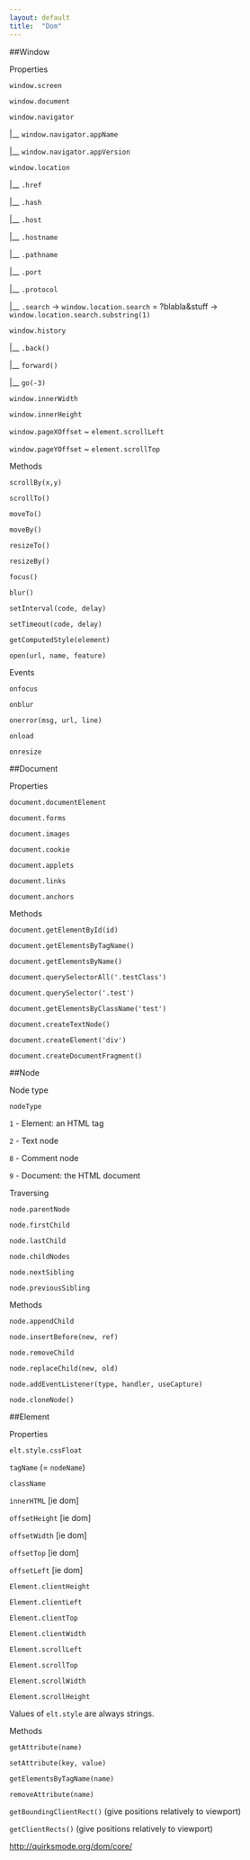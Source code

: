 ```yaml
---
layout: default
title:  "Dom"
---
```

##Window

Properties

`window.screen`

`window.document`

`window.navigator`

|__ `window.navigator.appName`

|__ `window.navigator.appVersion`

`window.location`

|__ `.href`

|__ `.hash`

|__ `.host`

|__ `.hostname`

|__ `.pathname`

|__ `.port`

|__ `.protocol`

|__ `.search` -> `window.location.search` = ?blabla&stuff -> `window.location.search.substring(1)`
 
`window.history`

|__ `.back()`

|__ `forward()`

|__ `go(-3)`

`window.innerWidth`

`window.innerHeight`

`window.pageXOffset` ~ `element.scrollLeft`

`window.pageYOffset` ~ `element.scrollTop`

Methods

`scrollBy(x,y)`

`scrollTo()`

`moveTo()`

`moveBy()`

`resizeTo()`

`resizeBy()`

`focus()`

`blur()`

`setInterval(code, delay)`

`setTimeout(code, delay)`

`getComputedStyle(element)`

`open(url, name, feature)`

Events

`onfocus`

`onblur`

`onerror(msg, url, line)`

`onload`

`onresize`

##Document

Properties

`document.documentElement`

`document.forms`

`document.images`

`document.cookie`

`document.applets`

`document.links`

`document.anchors`

Methods

`document.getElementById(id)`

`document.getElementsByTagName()`

`document.getElementsByName()`

`document.querySelectorAll('.testClass')`

`document.querySelector('.test')`

`document.getElementsByClassName('test')`

`document.createTextNode()`

`document.createElement('div')`

`document.createDocumentFragment()`

##Node

Node type 

`nodeType`

`1` - Element: an HTML tag

`2` - Text node

`8` - Comment node

`9` - Document: the HTML document

Traversing

`node.parentNode`

`node.firstChild`

`node.lastChild`
  
`node.childNodes`

`node.nextSibling`

`node.previousSibling`

Methods

`node.appendChild`

`node.insertBefore(new, ref)`

`node.removeChild`

`node.replaceChild(new, old)`

`node.addEventListener(type, handler, useCapture)`

`node.cloneNode()`

##Element

Properties

`elt.style.cssFloat`

`tagName` (= `nodeName`)

`className`

`innerHTML` [ie dom]

`offsetHeight` [ie dom]

`offsetWidth` [ie dom]

`offsetTop` [ie dom]

`offsetLeft` [ie dom]

`Element.clientHeight`

`Element.clientLeft`

`Element.clientTop`

`Element.clientWidth`

`Element.scrollLeft`

`Element.scrollTop`

`Element.scrollWidth`

`Element.scrollHeight`

Values of `elt.style` are always strings.

Methods

`getAttribute(name)`

`setAttribute(key, value)`

`getElementsByTagName(name)`

`removeAttribute(name)`

`getBoundingClientRect()` (give positions relatively to viewport)

`getClientRects()` (give positions relatively to viewport)

<http://quirksmode.org/dom/core/>
